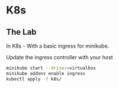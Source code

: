 # K8s

## The Lab

In K8s - With a basic ingress for minikube.

Update the ingress controller with your host

```bash
minikube start --driver=virtualbox
minikube addons enable ingress
kubectl apply -f k8s/
```
